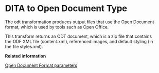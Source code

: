 # DITA to Open Document Type

The odt transformation produces output files that use the Open Document format, which is used by tools such as Open Office.

This transform returns an ODT document, which is a zip file that contains the ODF XML file \(content.xml\), referenced images, and default styling \(in the file styles.xml\).

**Related information**  


[Open Document Format parameters](../parameters/parameters-odt.md)

